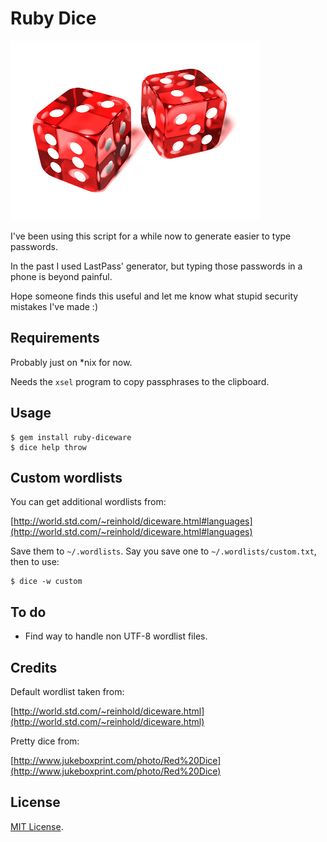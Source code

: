 Ruby Dice
=========

![Ruby Dice](https://github.com/ivanyv/ruby-dice/raw/master/assets/dice.jpg)

I've been using this script for a while now to generate easier to type passwords.

In the past I used LastPass' generator, but typing those passwords in a phone is beyond painful.

Hope someone finds this useful and let me know what stupid security mistakes I've made :)

## Requirements

Probably just on *nix for now.

Needs the `xsel` program to copy passphrases to the clipboard.

## Usage

    $ gem install ruby-diceware
    $ dice help throw

## Custom wordlists

You can get additional wordlists from:

[http://world.std.com/~reinhold/diceware.html#languages](http://world.std.com/~reinhold/diceware.html#languages)

Save them to `~/.wordlists`. Say you save one to `~/.wordlists/custom.txt`, then to use:

    $ dice -w custom

## To do

* Find way to handle non UTF-8 wordlist files.

## Credits

Default wordlist taken from:

[http://world.std.com/~reinhold/diceware.html](http://world.std.com/~reinhold/diceware.html)

Pretty dice from:

[http://www.jukeboxprint.com/photo/Red%20Dice](http://www.jukeboxprint.com/photo/Red%20Dice)

## License

[MIT License](http://www.opensource.org/licenses/MIT).

